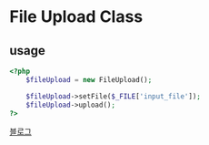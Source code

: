 # File Upload Class 

usage
------- 

```php
<?php
	$fileUpload = new FileUpload();

	$fileUpload->setFile($_FILE['input_file']);
	$fileUpload->upload();
?>
```

[블로그](http://blog.serpongs.net)